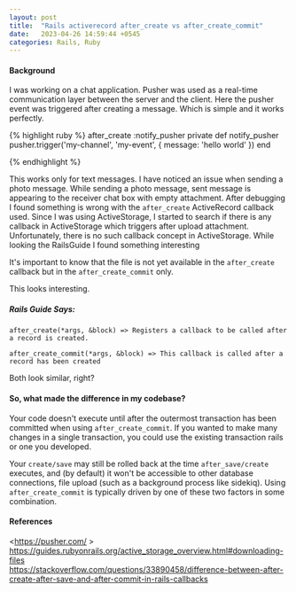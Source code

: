 ```yaml
---
layout: post
title:  "Rails activerecord after_create vs after_create_commit"
date:   2023-04-26 14:59:44 +0545
categories: Rails, Ruby
---
```

#### Background  
I was working on a chat application. Pusher was used as a real-time communication layer between the server and the client. Here the pusher event was triggered after creating a message. Which is simple and it works perfectly.

{% highlight ruby %}
after_create :notify_pusher
private
def notify_pusher
  pusher.trigger('my-channel', 'my-event', {
    message: 'hello world'
  })
end

{% endhighlight %}

This works only for text messages. I have noticed an issue when sending a photo message. While sending a photo message, sent message is appearing to the receiver chat box with empty attachment. After debugging I found something is wrong with the `after_create` ActiveRecord callback used. Since I was using ActiveStorage, I started to search if there is any callback in ActiveStorage which triggers after upload attachment. Unfortunately, there is no such callback concept in ActiveStorage. While looking the RailsGuide I found something interesting


It's important to know that the file is not yet available in the `after_create` callback but in the `after_create_commit` only.

This looks interesting.

##### Rails Guide Says:
``
  after_create(*args, &block) => Registers a callback to be called after a record is created.
``

``
  after_create_commit(*args, &block) => This callback is called after a record has been created
``

Both look similar, right?

#### So, what made the difference in my codebase?
Your code doesn't execute until after the outermost transaction has been committed when using `after_create_commit`. If you wanted to make many changes in a single transaction, you could use the existing transaction rails or one you developed.

Your `create/save` may still be rolled back at the time `after_save/create` executes, and (by default) it won't be accessible to other database connections, file upload (such as a background process like sidekiq). Using `after_create_commit` is typically driven by one of these two factors in some combination.


#### References
<https://pusher.com/ >  
<https://guides.rubyonrails.org/active_storage_overview.html#downloading-files>  
<https://stackoverflow.com/questions/33890458/difference-between-after-create-after-save-and-after-commit-in-rails-callbacks>
